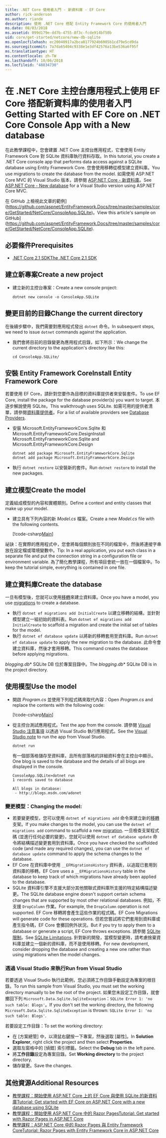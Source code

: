 ```yaml
---
title: .NET Core 使用者入門 - 新資料庫 - EF Core
author: rick-anderson
ms.author: riande
description: 使用 .NET Core 搭配 Entity Framework Core 的使用者入門
ms.date: 08/03/2018
ms.assetid: 099d179e-dd7b-4755-8f3c-fcde914bf50b
uid: core/get-started/netcore/new-db-sqlite
ms.openlocfilehash: ec20040917a2bca8177924b6905b1cd79e5cd9da
ms.sourcegitcommit: 7a7da65404c9338e1e3df42576a13be536a6f95f
ms.translationtype: HT
ms.contentlocale: zh-TW
ms.lasthandoff: 10/06/2018
ms.locfileid: "48834730"
---
```

# <a name="getting-started-with-ef-core-on-net-core-console-app-with-a-new-database"></a><span data-ttu-id="67e70-103">在 .NET Core 主控台應用程式上使用 EF Core 搭配新資料庫的使用者入門</span><span class="sxs-lookup"><span data-stu-id="67e70-103">Getting Started with EF Core on .NET Core Console App with a New database</span></span>

<span data-ttu-id="67e70-104">在此教學課程中，您會建置 .NET Core 主控台應用程式，它會使用 Entity Framework Core 對 SQLite 資料庫執行資料存取。</span><span class="sxs-lookup"><span data-stu-id="67e70-104">In this tutorial, you create a .NET Core console app that performs data access against a SQLite database using Entity Framework Core.</span></span> <span data-ttu-id="67e70-105">您會使用移轉從模型建立資料庫。</span><span class="sxs-lookup"><span data-stu-id="67e70-105">You use migrations to create the database from the model.</span></span> <span data-ttu-id="67e70-106">如需使用 ASP.NET Core MVC 的 Visual Studio 版本，請參閱 [ASP.NET Core - 新資料庫](xref:core/get-started/aspnetcore/new-db)。</span><span class="sxs-lookup"><span data-stu-id="67e70-106">See [ASP.NET Core - New database](xref:core/get-started/aspnetcore/new-db) for a Visual Studio version using ASP.NET Core MVC.</span></span>

<span data-ttu-id="67e70-107">在 GitHub 上檢視此文章的範例](https://github.com/aspnet/EntityFramework.Docs/tree/master/samples/core/GetStarted/NetCore/ConsoleApp.SQLite)。</span><span class="sxs-lookup"><span data-stu-id="67e70-107">View this article's sample on GitHub](https://github.com/aspnet/EntityFramework.Docs/tree/master/samples/core/GetStarted/NetCore/ConsoleApp.SQLite).</span></span>

## <a name="prerequisites"></a><span data-ttu-id="67e70-108">必要條件</span><span class="sxs-lookup"><span data-stu-id="67e70-108">Prerequisites</span></span>

* [<span data-ttu-id="67e70-109">.NET Core 2.1 SDK</span><span class="sxs-lookup"><span data-stu-id="67e70-109">The .NET Core 2.1 SDK</span></span>](https://www.microsoft.com/net/core)

## <a name="create-a-new-project"></a><span data-ttu-id="67e70-110">建立新專案</span><span class="sxs-lookup"><span data-stu-id="67e70-110">Create a new project</span></span>

* <span data-ttu-id="67e70-111">建立新的主控台專案：</span><span class="sxs-lookup"><span data-stu-id="67e70-111">Create a new console project:</span></span>

  ``` Console
  dotnet new console -o ConsoleApp.SQLite
  ```
## <a name="change-the-current-directory"></a><span data-ttu-id="67e70-112">變更目前的目錄</span><span class="sxs-lookup"><span data-stu-id="67e70-112">Change the current directory</span></span>

<span data-ttu-id="67e70-113">在後續步驟中，我們需要對應用程式發出 `dotnet` 命令。</span><span class="sxs-lookup"><span data-stu-id="67e70-113">In subsequent steps, we need to issue `dotnet` commands against the application.</span></span>

* <span data-ttu-id="67e70-114">我們會將目前的目錄變更為應用程式目錄，如下所示：</span><span class="sxs-lookup"><span data-stu-id="67e70-114">We change the current directory to the application's directory like this:</span></span>

  ``` Console
  cd ConsoleApp.SQLite/
  ```
## <a name="install-entity-framework-core"></a><span data-ttu-id="67e70-115">安裝 Entity Framework Core</span><span class="sxs-lookup"><span data-stu-id="67e70-115">Install Entity Framework Core</span></span>

<span data-ttu-id="67e70-116">若要使用 EF Core，請針對您要作為目標的資料庫提供者來安裝套件。</span><span class="sxs-lookup"><span data-stu-id="67e70-116">To use EF Core, install the package for the database provider(s) you want to target.</span></span> <span data-ttu-id="67e70-117">本逐步解說使用 SQLite。</span><span class="sxs-lookup"><span data-stu-id="67e70-117">This walkthrough uses SQLite.</span></span> <span data-ttu-id="67e70-118">如需可用的提供者清單，請參閱[資料庫提供者](../../providers/index.md)。</span><span class="sxs-lookup"><span data-stu-id="67e70-118">For a list of available providers see [Database Providers](../../providers/index.md).</span></span>

* <span data-ttu-id="67e70-119">安裝 Microsoft.EntityFrameworkCore.Sqlite 和 Microsoft.EntityFrameworkCore.Design</span><span class="sxs-lookup"><span data-stu-id="67e70-119">Install Microsoft.EntityFrameworkCore.Sqlite and Microsoft.EntityFrameworkCore.Design</span></span>

  ```Console
  dotnet add package Microsoft.EntityFrameworkCore.Sqlite
  dotnet add package Microsoft.EntityFrameworkCore.Design
  ```

* <span data-ttu-id="67e70-120">執行 `dotnet restore` 以安裝新的套件。</span><span class="sxs-lookup"><span data-stu-id="67e70-120">Run `dotnet restore` to install the new packages.</span></span>

## <a name="create-the-model"></a><span data-ttu-id="67e70-121">建立模型</span><span class="sxs-lookup"><span data-stu-id="67e70-121">Create the model</span></span>

<span data-ttu-id="67e70-122">定義組成模型的內容和實體類別。</span><span class="sxs-lookup"><span data-stu-id="67e70-122">Define a context and entity classes that make up your model.</span></span>

* <span data-ttu-id="67e70-123">建立具有下列內容的新 *Model.cs* 檔案。</span><span class="sxs-lookup"><span data-stu-id="67e70-123">Create a new *Model.cs* file with the following contents.</span></span>

  [!code-csharp[Main](../../../../samples/core/GetStarted/NetCore/ConsoleApp.SQLite/Model.cs)]

<span data-ttu-id="67e70-124">祕訣：在實際的應用程式中，您會將每個類別放在不同的檔案中，然後將連接字串放在設定檔或環境變數中。</span><span class="sxs-lookup"><span data-stu-id="67e70-124">Tip: In a real application, you put each class in a separate file and put the connection string in a configuration file or environment variable.</span></span> <span data-ttu-id="67e70-125">為了簡化教學課程，所有項目會統一放在一個檔案中。</span><span class="sxs-lookup"><span data-stu-id="67e70-125">To keep the tutorial simple, everything is contained in one file.</span></span>

## <a name="create-the-database"></a><span data-ttu-id="67e70-126">建立資料庫</span><span class="sxs-lookup"><span data-stu-id="67e70-126">Create the database</span></span>

<span data-ttu-id="67e70-127">一旦有模型後，您就可以使用[移轉](xref:core/managing-schemas/migrations/index)來建立資料庫。</span><span class="sxs-lookup"><span data-stu-id="67e70-127">Once you have a model, you use [migrations](xref:core/managing-schemas/migrations/index) to create a database.</span></span>

* <span data-ttu-id="67e70-128">執行 `dotnet ef migrations add InitialCreate` 以建立移轉的結構，並針對模型建立一組初始的資料表。</span><span class="sxs-lookup"><span data-stu-id="67e70-128">Run `dotnet ef migrations add InitialCreate` to scaffold a migration and create the initial set of tables for the model.</span></span>
* <span data-ttu-id="67e70-129">執行 `dotnet ef database update` 以將新的移轉套用至資料庫。</span><span class="sxs-lookup"><span data-stu-id="67e70-129">Run `dotnet ef database update` to apply the new migration to the database.</span></span> <span data-ttu-id="67e70-130">此命令會建立資料庫，然後才套用移轉。</span><span class="sxs-lookup"><span data-stu-id="67e70-130">This command creates the database before applying migrations.</span></span>

<span data-ttu-id="67e70-131">*blogging.db*\* SQLite DB 位於專案目錄中。</span><span class="sxs-lookup"><span data-stu-id="67e70-131">The *blogging.db*\* SQLite DB is in the project directory.</span></span>

## <a name="use-the-model"></a><span data-ttu-id="67e70-132">使用模型</span><span class="sxs-lookup"><span data-stu-id="67e70-132">Use the model</span></span>

* <span data-ttu-id="67e70-133">開啟 *Program.cs* 並使用下列程式碼來取代內容：</span><span class="sxs-lookup"><span data-stu-id="67e70-133">Open *Program.cs* and replace the contents with the following code:</span></span>

  [!code-csharp[Main](../../../../samples/core/GetStarted/NetCore/ConsoleApp.SQLite/Program.cs)]

* <span data-ttu-id="67e70-134">從主控台測試應用程式。</span><span class="sxs-lookup"><span data-stu-id="67e70-134">Test the app from the console.</span></span> <span data-ttu-id="67e70-135">請參閱 [Visual Studio 注意事項](#vs) 以透過 Visual Studio 執行應用程式。</span><span class="sxs-lookup"><span data-stu-id="67e70-135">See the [Visual Studio note](#vs) to run the app from Visual Studio.</span></span>

  `dotnet run`

  <span data-ttu-id="67e70-136">有一個部落格儲存至資料庫，且所有部落格的詳細資料會在主控台中顯示。</span><span class="sxs-lookup"><span data-stu-id="67e70-136">One blog is saved to the database and the details of all blogs are displayed in the console.</span></span>

  ```Console
  ConsoleApp.SQLite>dotnet run
  1 records saved to database

  All blogs in database:
   - http://blogs.msdn.com/adonet
  ```

### <a name="changing-the-model"></a><span data-ttu-id="67e70-137">變更模型：</span><span class="sxs-lookup"><span data-stu-id="67e70-137">Changing the model:</span></span>

- <span data-ttu-id="67e70-138">若要變更模型，您可以使用 `dotnet ef migrations add` 命令來建立新的[移轉](xref:core/managing-schemas/migrations/index)支架。</span><span class="sxs-lookup"><span data-stu-id="67e70-138">If you make changes to the model, you can use the `dotnet ef migrations add` command to scaffold a new [migration](xref:core/managing-schemas/migrations/index).</span></span> <span data-ttu-id="67e70-139">一旦檢查支架程式碼 (並進行任何必要的變更)，您就可以使用 `dotnet ef database update` 命令將結構描述變更套用到資料庫。</span><span class="sxs-lookup"><span data-stu-id="67e70-139">Once you have checked the scaffolded code (and made any required changes), you can use the `dotnet ef database update` command to apply the schema changes to the database.</span></span>
- <span data-ttu-id="67e70-140">EF Core 在資料庫中使用 `__EFMigrationsHistory` 資料表，以追蹤已套用到資料庫的移轉。</span><span class="sxs-lookup"><span data-stu-id="67e70-140">EF Core uses a `__EFMigrationsHistory` table in the database to keep track of which migrations have already been applied to the database.</span></span>
- <span data-ttu-id="67e70-141">SQLite 資料庫引擎不支援大部分其他關聯式資料庫所支援的特定結構描述變更。</span><span class="sxs-lookup"><span data-stu-id="67e70-141">The SQLite database engine doesn't support certain schema changes that are supported by most other relational databases.</span></span> <span data-ttu-id="67e70-142">例如，不支援 `DropColumn` 作業。</span><span class="sxs-lookup"><span data-stu-id="67e70-142">For example, the `DropColumn` operation is not supported.</span></span> <span data-ttu-id="67e70-143">EF Core 移轉將會產生這些作業的程式碼。</span><span class="sxs-lookup"><span data-stu-id="67e70-143">EF Core Migrations will generate code for these operations.</span></span> <span data-ttu-id="67e70-144">但若您嘗試將它們套用到資料庫或產生指令碼，EF Core 會擲回例外狀況。</span><span class="sxs-lookup"><span data-stu-id="67e70-144">But if you try to apply them to a database or generate a script, EF Core throws exceptions.</span></span> <span data-ttu-id="67e70-145">請參閱 [SQLite 限制](../../providers/sqlite/limitations.md)。</span><span class="sxs-lookup"><span data-stu-id="67e70-145">See [SQLite Limitations](../../providers/sqlite/limitations.md).</span></span> <span data-ttu-id="67e70-146">針對新的開發，當模型變更時，請考慮捨棄資料庫並建立一個新的資料庫，而不是使用移轉。</span><span class="sxs-lookup"><span data-stu-id="67e70-146">For new development, consider dropping the database and creating a new one rather than using migrations when the model changes.</span></span>

<a name="vs"></a>
### <a name="run-from-visual-studio"></a><span data-ttu-id="67e70-147">透過 Visual Studio 來執行</span><span class="sxs-lookup"><span data-stu-id="67e70-147">Run from Visual Studio</span></span>

<span data-ttu-id="67e70-148">若要透過 Visual Studio 執行此範例，您必須將工作目錄手動設定為專案的根目錄。</span><span class="sxs-lookup"><span data-stu-id="67e70-148">To run this sample from Visual Studio, you must set the working directory manually to be the root of the project.</span></span> <span data-ttu-id="67e70-149">如果您未設定工作目錄，就會擲回下列 `Microsoft.Data.Sqlite.SqliteException`：`SQLite Error 1: 'no such table: Blogs'`。</span><span class="sxs-lookup"><span data-stu-id="67e70-149">If  you don't set the working directory, the following `Microsoft.Data.Sqlite.SqliteException` is thrown: `SQLite Error 1: 'no such table: Blogs'`.</span></span>

<span data-ttu-id="67e70-150">若要設定工作目錄：</span><span class="sxs-lookup"><span data-stu-id="67e70-150">To set the working directory:</span></span>

* <span data-ttu-id="67e70-151">在 [方案總管] 中，以滑鼠右鍵按一下專案，然後選取 [屬性]。</span><span class="sxs-lookup"><span data-stu-id="67e70-151">In **Solution Explorer**, right click the project and then select **Properties**.</span></span>
* <span data-ttu-id="67e70-152">選取左窗格中的 [偵錯] 索引標籤。</span><span class="sxs-lookup"><span data-stu-id="67e70-152">Select the **Debug** tab in the left pane.</span></span>
* <span data-ttu-id="67e70-153">將**工作目錄**設定為專案目錄。</span><span class="sxs-lookup"><span data-stu-id="67e70-153">Set **Working directory** to the project directory.</span></span>
* <span data-ttu-id="67e70-154">儲存變更。</span><span class="sxs-lookup"><span data-stu-id="67e70-154">Save the changes.</span></span>

## <a name="additional-resources"></a><span data-ttu-id="67e70-155">其他資源</span><span class="sxs-lookup"><span data-stu-id="67e70-155">Additional Resources</span></span>

* [<span data-ttu-id="67e70-156">教學課程：開始使用 ASP.NET Core 上的 EF Core 與使用 SQLite 的新資料庫</span><span class="sxs-lookup"><span data-stu-id="67e70-156">Tutorial: Get started with EF Core on ASP.NET Core with a new database using SQLite</span></span>](xref:core/get-started/aspnetcore/new-db)
* [<span data-ttu-id="67e70-157">教學課程：開始使用 ASP.NET Core 中的 Razor Pages</span><span class="sxs-lookup"><span data-stu-id="67e70-157">Tutorial: Get started with Razor Pages in ASP.NET Core</span></span>](https://docs.microsoft.com/aspnet/core/tutorials/razor-pages/razor-pages-start)
* [<span data-ttu-id="67e70-158">教學課程：ASP.NET Core 中的 Razor Pages 與 Entity Framework Core</span><span class="sxs-lookup"><span data-stu-id="67e70-158">Tutorial: Razor Pages with Entity Framework Core in ASP.NET Core</span></span>](https://docs.microsoft.com/aspnet/core/data/ef-rp/intro)
